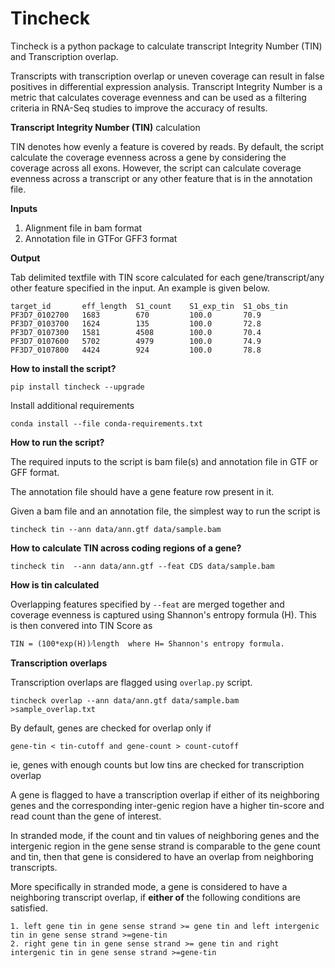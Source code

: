 # Tincheck

Tincheck is a python package to calculate transcript Integrity Number (TIN) and Transcription overlap.

Transcripts with transcription overlap or uneven coverage can result in false positives in differential expression analysis.
Transcript Integrity Number is a metric that calculates coverage evenness and can be used as a filtering criteria in RNA-Seq studies to improve the accuracy of results.


**Transcript Integrity Number (TIN)** calculation

TIN denotes how evenly a feature is covered by reads. By default, the script calculate the coverage evenness across a 
gene by considering the coverage across all exons. However, the script can calculate coverage evenness across a transcript or any other feature that is in the annotation file.


**Inputs**
1. Alignment file in bam format
2. Annotation file in GTFor GFF3 format

**Output**

Tab delimited textfile  with TIN score calculated for each gene/transcript/any other feature specified in the input.
An example is given below.

    target_id       eff_length  S1_count    S1_exp_tin  S1_obs_tin
    PF3D7_0102700	1683	    670	        100.0	    70.9
    PF3D7_0103700	1624	    135	        100.0	    72.8
    PF3D7_0107300	1581	    4508        100.0	    70.4
    PF3D7_0107600	5702	    4979        100.0	    74.9
    PF3D7_0107800	4424	    924	        100.0	    78.8


**How to install the script?**
    
    pip install tincheck --upgrade

Install additional requirements
    
    conda install --file conda-requirements.txt

**How to run the script?**

The required inputs to the script is bam file(s) and annotation file in GTF or GFF format.
 
The annotation file should have a gene feature row present in it.

Given a bam file and an annotation file, the simplest way to run the script is

    tincheck tin --ann data/ann.gtf data/sample.bam 

**How to calculate TIN across coding regions of a gene?**
    
    tincheck tin  --ann data/ann.gtf --feat CDS data/sample.bam

    
**How is tin calculated**

Overlapping features specified by `--feat` are merged together and coverage evenness is captured using Shannon's entropy formula  (H).
This is then convered into TIN Score as

    TIN = (100*exp(H))⁄length  where H= Shannon's entropy formula.


**Transcription overlaps**

Transcription overlaps are flagged using `overlap.py` script.

	tincheck overlap --ann data/ann.gtf data/sample.bam >sample_overlap.txt

By default, genes are checked for overlap only if 

    gene-tin < tin-cutoff and gene-count > count-cutoff
    
 ie, genes with enough counts but low tins are checked for transcription overlap
 
A gene is flagged to have a transcription overlap if either of its neighboring genes and the corresponding inter-genic region have a higher tin-score and read count than the gene of interest.

In stranded mode, if the count and tin values of neighboring genes and the intergenic region in the gene sense strand is 
comparable to the gene count and tin, then that gene is considered to have an overlap from neighboring transcripts.


More specifically in stranded mode, a gene is considered to have a neighboring transcript overlap, if **either of** the following conditions are satisfied.

    
    1. left gene tin in gene sense strand >= gene tin and left intergenic tin in gene sense strand >=gene-tin
    2. right gene tin in gene sense strand >= gene tin and right intergenic tin in gene sense strand >=gene-tin

